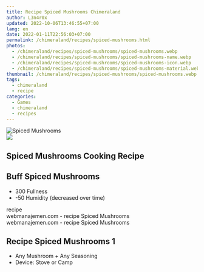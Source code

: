 ```yaml
---
title: Recipe Spiced Mushrooms Chimeraland
author: L3n4r0x
updated: 2022-10-06T13:46:55+07:00
lang: en
date: 2022-01-11T22:56:03+07:00
permalink: /chimeraland/recipes/spiced-mushrooms.html
photos:
  - /chimeraland/recipes/spiced-mushrooms/spiced-mushrooms.webp
  - /chimeraland/recipes/spiced-mushrooms/spiced-mushrooms-name.webp
  - /chimeraland/recipes/spiced-mushrooms/spiced-mushrooms-icon.webp
  - /chimeraland/recipes/spiced-mushrooms/spiced-mushrooms-material.webp
thumbnail: /chimeraland/recipes/spiced-mushrooms/spiced-mushrooms.webp
tags:
  - chimeraland
  - recipe
categories:
  - Games
  - chimeraland
  - recipes
---
```


<link
  rel="stylesheet"
  href="https://rawcdn.githack.com/dimaslanjaka/Web-Manajemen/870a349/css/bootstrap-5-3-0-alpha3-wrapper.css"
/>
<section id="bootstrap-wrapper">
  <div data-bs-theme="dark">
    <div class="card mb-2">
      <div class="card-body">
        <div class="row g-0">
          <div class="col-sm-4 position-relative mb-2">
            <img
              src="https://www.webmanajemen.com/chimeraland/recipes/spiced-mushrooms/spiced-mushrooms-material.webp"
              class="card-img fit-cover w-100 h-100"
              alt="Spiced Mushrooms"
              data-fancybox="true"
            />
          </div>
          <div class="col-sm-8 mb-2">
            <div class="card-body">
              <div class="d-flex flex-row align-items-center mb-3">
                <img
                  class="d-inline-block me-2"
                  src="https://www.webmanajemen.com/chimeraland/recipes/spiced-mushrooms/spiced-mushrooms-icon.webp"
                  width="auto"
                  height="auto"
                  style="vertical-align: middle"
                />
                <h2 class="fs-5">Spiced Mushrooms Cooking Recipe</h2>
              </div>
              <h2 class="card-title fs-5">Buff Spiced Mushrooms</h2>
              <div class="card-text">
                <ul>
                  <li>300 Fullness</li>
                  <li>-50 Humidity (decreased over time)</li>
                </ul>
              </div>
              <span class="badge rounded-pill">recipe</span>
            </div>
            <div class="card-footer text-end text-muted mt-auto">
              webmanajemen.com - recipe Spiced Mushrooms
            </div>
          </div>
        </div>
      </div>
      <div class="card-footer text-end text-muted">
        webmanajemen.com - recipe Spiced Mushrooms
      </div>
    </div>
    <div class="row mb-2">
      <div class="col-12 col-lg-6 recipe-item mb-2">
        <div class="card">
          <div class="card-body">
            <h2 class="card-title fs-5">Recipe Spiced Mushrooms 1</h2>
            <div class="card-text">
              <ul>
                <li>Any Mushroom<span> + </span>Any Seasoning</li>
                <li>Device: Stove or Camp</li>
              </ul>
            </div>
          </div>
        </div>
      </div>
    </div>
  </div>
</section>